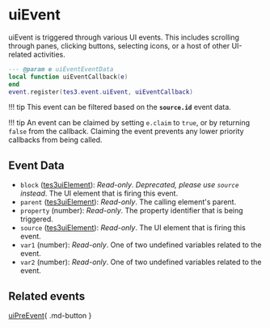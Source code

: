 # uiEvent
<div class="search_terms" style="display: none">uievent</div>

<!---
	This file is autogenerated. Do not edit this file manually. Your changes will be ignored.
	More information: https://github.com/MWSE/MWSE/tree/master/docs
-->

uiEvent is triggered through various UI events. This includes scrolling through panes, clicking buttons, selecting icons, or a host of other UI-related activities.

```lua
--- @param e uiEventEventData
local function uiEventCallback(e)
end
event.register(tes3.event.uiEvent, uiEventCallback)
```

!!! tip
	This event can be filtered based on the **`source.id`** event data.

!!! tip
	An event can be claimed by setting `e.claim` to `true`, or by returning `false` from the callback. Claiming the event prevents any lower priority callbacks from being called.

## Event Data

* `block` ([tes3uiElement](../types/tes3uiElement.md)): *Read-only*. *Deprecated, please use `source` instead*. The UI element that is firing this event.
* `parent` ([tes3uiElement](../types/tes3uiElement.md)): *Read-only*. The calling element's parent.
* `property` (number): *Read-only*. The property identifier that is being triggered.
* `source` ([tes3uiElement](../types/tes3uiElement.md)): *Read-only*. The UI element that is firing this event.
* `var1` (number): *Read-only*. One of two undefined variables related to the event.
* `var2` (number): *Read-only*. One of two undefined variables related to the event.


## Related events

[uiPreEvent](./uiPreEvent.md){ .md-button }

